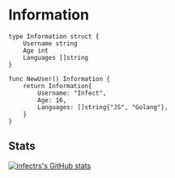 <h1>Information</h1>

```golang
type Information struct {
	Username string
	Age int
	Languages []string
}

func NewUser() Information {
	return Information{
		Username: "Infect",
		Age: 16,
		Languages: []string{"JS", "Golang"},
	}
}
```

<h2>Stats</h2>

[![infectrs's GitHub stats](https://github-readme-stats.vercel.app/api?username=infectrs)](https://github.com/anuraghazra/github-readme-stats)
